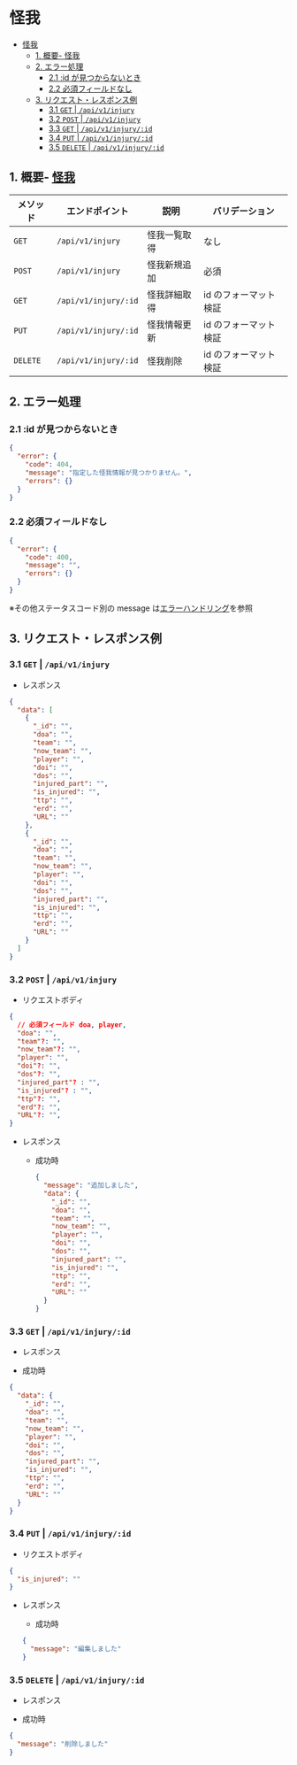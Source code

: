 # 怪我

- [怪我](#怪我)
  - [1. 概要- 怪我](#1-概要--怪我)
  - [2. エラー処理](#2-エラー処理)
    - [2.1 :id が見つからないとき](#21-id-が見つからないとき)
    - [2.2 必須フィールドなし](#22-必須フィールドなし)
  - [3. リクエスト・レスポンス例](#3-リクエストレスポンス例)
    - [3.1 `GET` | `/api/v1/injury`](#31-get--apiv1injury)
    - [3.2 `POST` | `/api/v1/injury`](#32-post--apiv1injury)
    - [3.3 `GET` | `/api/v1/injury/:id`](#33-get--apiv1injuryid)
    - [3.4 `PUT` | `/api/v1/injury/:id`](#34-put--apiv1injuryid)
    - [3.5 `DELETE` | `/api/v1/injury/:id`](#35-delete--apiv1injuryid)

## 1. 概要- [怪我](#怪我)

| メソッド | エンドポイント       | 説明         | バリデーション        |
| -------- | -------------------- | ------------ | --------------------- |
| `GET`    | `/api/v1/injury`     | 怪我一覧取得 | なし                  |
| `POST`   | `/api/v1/injury`     | 怪我新規追加 | 必須                  |
| `GET`    | `/api/v1/injury/:id` | 怪我詳細取得 | id のフォーマット検証 |
| `PUT`    | `/api/v1/injury/:id` | 怪我情報更新 | id のフォーマット検証 |
| `DELETE` | `/api/v1/injury/:id` | 怪我削除     | id のフォーマット検証 |

## 2. エラー処理

### 2.1 :id が見つからないとき

```json
{
  "error": {
    "code": 404,
    "message": "指定した怪我情報が見つかりません。",
    "errors": {}
  }
}
```

### 2.2 必須フィールドなし

```json
{
  "error": {
    "code": 400,
    "message": "",
    "errors": {}
  }
}
```

※その他ステータスコード別の message は[エラーハンドリング](../error-handling.md)を参照

## 3. リクエスト・レスポンス例

### 3.1 `GET` | `/api/v1/injury`

- レスポンス

```json
{
  "data": [
    {
      "_id": "",
      "doa": "",
      "team": "",
      "now_team": "",
      "player": "",
      "doi": "",
      "dos": "",
      "injured_part": "",
      "is_injured": "",
      "ttp": "",
      "erd": "",
      "URL": ""
    },
    {
      "_id": "",
      "doa": "",
      "team": "",
      "now_team": "",
      "player": "",
      "doi": "",
      "dos": "",
      "injured_part": "",
      "is_injured": "",
      "ttp": "",
      "erd": "",
      "URL": ""
    }
  ]
}
```

### 3.2 `POST` | `/api/v1/injury`

- リクエストボディ

```json
{
  // 必須フィールド doa, player,
  "doa": "",
  "team"?: "",
  "now_team"?: "",
  "player": "",
  "doi"?: "",
  "dos"?: "",
  "injured_part"? : "",
  "is_injured"? : "",
  "ttp"?: "",
  "erd"?: "",
  "URL"?: "",
}

```

- レスポンス

  - 成功時

    ```json
    {
      "message": "追加しました",
      "data": {
        "_id": "",
        "doa": "",
        "team": "",
        "now_team": "",
        "player": "",
        "doi": "",
        "dos": "",
        "injured_part": "",
        "is_injured": "",
        "ttp": "",
        "erd": "",
        "URL": ""
      }
    }
    ```

### 3.3 `GET` | `/api/v1/injury/:id`

- レスポンス

- 成功時

```json
{
  "data": {
    "_id": "",
    "doa": "",
    "team": "",
    "now_team": "",
    "player": "",
    "doi": "",
    "dos": "",
    "injured_part": "",
    "is_injured": "",
    "ttp": "",
    "erd": "",
    "URL": ""
  }
}
```

### 3.4 `PUT` | `/api/v1/injury/:id`

- リクエストボディ

```json
{
  "is_injured": ""
}
```

- レスポンス

  - 成功時

  ```json
  {
    "message": "編集しました"
  }
  ```

### 3.5 `DELETE` | `/api/v1/injury/:id`

- レスポンス

- 成功時

```json
{
  "message": "削除しました"
}
```

